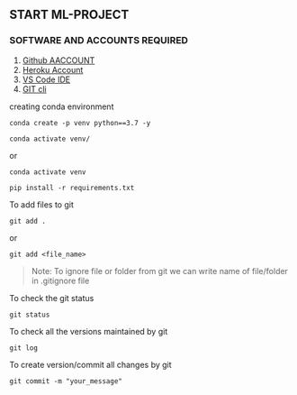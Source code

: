 ## START ML-PROJECT

### SOFTWARE AND ACCOUNTS REQUIRED
1. [Github AACCOUNT](https://github.com)
2. [Heroku Account](https://dashboard.heroku.com.login)
3. [VS Code IDE](https://code.visualstudio.com/download)
4. [GIT cli](https://git-scm.com/downloads)


creating conda environment
```
conda create -p venv python==3.7 -y
```
```
conda activate venv/
```
or
```
conda activate venv
```
```
pip install -r requirements.txt
```

To add files to git
```
git add .
```

or
```
git add <file_name>
```
> Note: To ignore file or folder from git we can write name of file/folder in .gitignore file

To check the git status
```
git status
```
To check all the versions maintained by git
```
git log
```

To create version/commit all changes by git
```
git commit -m "your_message"
```

